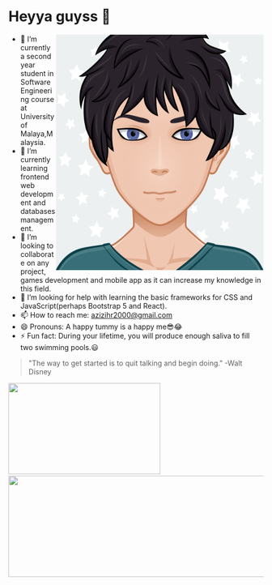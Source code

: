 # Heyya guyss 👋

<!--
**chairielazizi/chairielazizi** is a ✨ _special_ ✨ repository because its `README.md` (this file) appears on your GitHub profile.
  ![developer](https://t3.ftcdn.net/jpg/02/24/60/00/240_F_224600069_W7lxO3jE7CZ5s3izuhIoK5uSrDUz9x6W.jpg)
Here are some ideas to get you started:

- 🔭 I’m currently working on ...
- 🌱 I’m currently learning ...
- 👯 I’m looking to collaborate on ...
- 🤔 I’m looking for help with ...
- 💬 Ask me about ...
- 📫 How to reach me: ...
- 😄 Pronouns: ...
- ⚡ Fun fact: ...
-->

<img align="right" src="https://github.com/chairielazizi/chairielazizi/blob/master/myAvatar.svg" alt="Just a pic" width=410px height=465px/>

- 🔭 I’m currently a second year student in Software Engineering course at University of Malaya,Malaysia.
- 🌱 I’m currently learning frontend web development and databases management.
- 👯 I’m looking to collaborate on any project, games development and mobile app as it can increase my knowledge in this field.
- 🤔 I’m looking for help with learning the basic frameworks for CSS and JavaScript(perhaps Bootstrap 5 and React).
- 📫 How to reach me: azizihr2000@gmail.com
- 😄 Pronouns: A happy tummy is a happy me😎😂
- ⚡ Fun fact: During your lifetime, you will produce enough saliva to fill two swimming pools.😃
> "The way to get started is to quit talking and begin doing." -Walt Disney

<img src="https://media.giphy.com/media/f3iwJFOVOwuy7K6FFw/giphy.gif" width=300px height=180px margin-left="20px"/>
<img align="center" src="https://storage.googleapis.com/gweb-uniblog-publish-prod/original_images/Dino_non-birthday_version.gif" width=1000px height=200px/>


